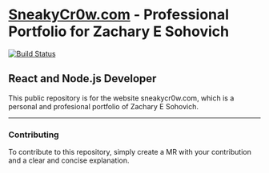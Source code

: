 # [SneakyCr0w.com](https://sneakycr0w.com) - Professional Portfolio for Zachary E Sohovich
[![Build Status](https://travis-ci.org/sneakycr0w/sneakycr0w.com.svg?branch=master)](https://travis-ci.org/sneakycr0w/sneakycr0w.com)

## React and Node.js Developer

This public repository is for the website sneakycr0w.com, which is a personal and profesional portfolio of Zachary E Sohovich. 


---

### Contributing

To contribute to this repository, simply create a MR with your contribution and a clear and concise explanation. 